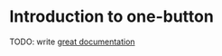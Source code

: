 # Introduction to one-button

TODO: write [great documentation](http://jacobian.org/writing/what-to-write/)
